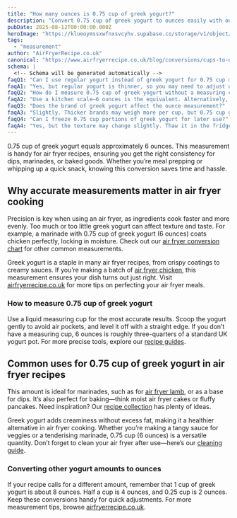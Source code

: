 ```yaml
---
title: "How many ounces is 0.75 cup of greek yogurt?"
description: "Convert 0.75 cup of greek yogurt to ounces easily with our air fryer-friendly guide. Perfect for recipes in minutes!"
pubDate: 2025-08-12T00:00:00.000Z
heroImage: "https://klueoymssxwfnxsvcyhv.supabase.co/storage/v1/object/public/Shmucket/how-many-ounces-is-0-75-cup-of-greek-yogurt.webp"
tags:
  - "measurement"
author: "AirFryerRecipe.co.uk"
canonical: "https://www.airfryerrecipe.co.uk/blog/conversions/cups-to-ounces/how-many-ounces-is-0-75-cup-of-greek-yogurt"
schema: |
  <!-- Schema will be generated automatically -->
faqQ1: "Can I use regular yogurt instead of greek yogurt for 0.75 cup measurements?"
faqA1: "Yes, but regular yogurt is thinner, so you may need to adjust other ingredients. Greek yogurt’s thickness affects texture in air fryer recipes, so stick to it for best results."
faqQ2: "How do I measure 0.75 cup of greek yogurt without a measuring cup?"
faqA2: "Use a kitchen scale—6 ounces is the equivalent. Alternatively, fill a standard UK yogurt pot three-quarters full for a rough estimate."
faqQ3: "Does the brand of greek yogurt affect the ounce measurement?"
faqA3: "Slightly. Thicker brands may weigh more per cup, but 0.75 cup generally stays around 6 ounces. Check the label for precise weight if needed."
faqQ4: "Can I freeze 0.75 cup portions of greek yogurt for later use?"
faqA4: "Yes, but the texture may change slightly. Thaw it in the fridge before using it in air fryer recipes for best results."
---
```

<p>0.75 cup of greek yogurt equals approximately 6 ounces. This measurement is handy for air fryer recipes, ensuring you get the right consistency for dips, marinades, or baked goods. Whether you’re meal prepping or whipping up a quick snack, knowing this conversion saves time and hassle.</p>

<h2>Why accurate measurements matter in air fryer cooking</h2>  
<p>Precision is key when using an air fryer, as ingredients cook faster and more evenly. Too much or too little greek yogurt can affect texture and taste. For example, a marinade with 0.75 cup of greek yogurt (6 ounces) coats chicken perfectly, locking in moisture. Check out our <a href=https://www.airfryerrecipe.co.uk/air-fryer-conversion-chart>air fryer conversion chart</a> for other common measurements.</p>  

<p>Greek yogurt is a staple in many air fryer recipes, from crispy coatings to creamy sauces. If you’re making a batch of <a href=https://www.airfryerrecipe.co.uk/recipe-category/chicken>air fryer chicken</a>, this measurement ensures your dish turns out just right. Visit <a href=https://www.airfryerrecipe.co.uk>airfryerrecipe.co.uk</a> for more tips on perfecting your air fryer meals.</p>  

<h3>How to measure 0.75 cup of greek yogurt</h3>  
<p>Use a liquid measuring cup for the most accurate results. Scoop the yogurt gently to avoid air pockets, and level it off with a straight edge. If you don’t have a measuring cup, 6 ounces is roughly three-quarters of a standard UK yogurt pot. For more precise tools, explore our <a href=https://www.airfryerrecipe.co.uk/recipes>recipe guides</a>.</p>  

<h2>Common uses for 0.75 cup of greek yogurt in air fryer recipes</h2>  
<p>This amount is ideal for marinades, such as for <a href=https://www.airfryerrecipe.co.uk/recipe-category/lamb>air fryer lamb</a>, or as a base for dips. It’s also perfect for baking—think moist air fryer cakes or fluffy pancakes. Need inspiration? Our <a href=https://www.airfryerrecipe.co.uk/recipes>recipe collection</a> has plenty of ideas.</p>  

<p>Greek yogurt adds creaminess without excess fat, making it a healthier alternative in air fryer cooking. Whether you’re making a tangy sauce for veggies or a tenderising marinade, 0.75 cup (6 ounces) is a versatile quantity. Don’t forget to clean your air fryer after use—here’s our <a href=https://www.airfryerrecipe.co.uk/air-fryer-cleaner>cleaning guide</a>.</p>  

<h3>Converting other yogurt amounts to ounces</h3>  
<p>If your recipe calls for a different amount, remember that 1 cup of greek yogurt is about 8 ounces. Half a cup is 4 ounces, and 0.25 cup is 2 ounces. Keep these conversions handy for quick adjustments. For more measurement tips, browse <a href=https://www.airfryerrecipe.co.uk>airfryerrecipe.co.uk</a>.</p>

